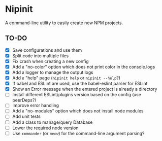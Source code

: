 # Nipinit

A command-line utility to easily create new NPM projects.

## TO-DO
- [x] Save configurations and use them
- [x] Split code into multiple files
- [x] Fix crash when creating a new config
- [x] Add a "no-color" option which does not print color in the console.logs
- [x] Add a logger to manage the output logs
- [x] Add a "help" page (`nipinit help` or `nipinit --help`?)
- [x] If babel and ESLint are used, use the babel-eslint parser for ESLint
- [x] Show an Error message when the entered project is already a directory
- [ ] Install different ESLint/plugins version based on the config (use peerDeps?)
- [ ] Improve error handling
- [ ] Add a "no-modules" option which does not install node modules
- [ ] Add unit tests
- [ ] Add a class to manage/query Database
- [ ] Lower the required node version
- [ ] Use `commander` (or `meow`) for the command-line argument parsing?
